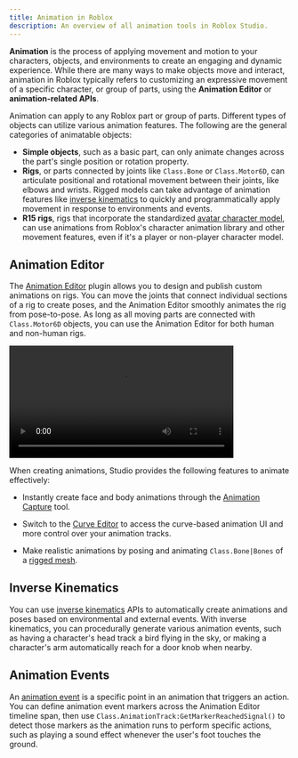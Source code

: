 ```yaml
---
title: Animation in Roblox
description: An overview of all animation tools in Roblox Studio.
---
```


**Animation** is the process of applying movement and motion to your characters, objects, and environments to create an engaging and dynamic experience. While there are many ways to make objects move and interact, animation in Roblox typically refers to customizing an expressive movement of a specific character, or group of parts, using the **Animation Editor** or **animation-related APIs**.

Animation can apply to any Roblox part or group of parts. Different types of objects can utilize various animation features. The following are the general categories of animatable objects:

- **Simple objects**, such as a basic part, can only animate changes across the part's single position or rotation property.
- **Rigs**, or parts connected by joints like `Class.Bone` or `Class.Motor6D`, can articulate positional and rotational movement between their joints, like elbows and wrists. Rigged models can take advantage of animation features like [inverse kinematics](#inverse-kinematics) to quickly and programmatically apply movement in response to environments and events.
- **R15 rigs**, rigs that incorporate the standardized [avatar character model](../characters/index.md#avatar-character-components), can use animations from Roblox's character animation library and other movement features, even if it's a player or non-player character model.

## Animation Editor

The [Animation Editor](../animation/editor.md) plugin allows you to design and publish custom animations on rigs. You can move the joints that connect individual sections of a rig to create poses, and the Animation Editor smoothly animates the rig from pose-to-pose. As long as all moving parts are connected with `Class.Motor6D` objects, you can use the Animation Editor for both human and non-human rigs.

<video src="../assets/animation/inverse-kinematics/IK-Body-Part.mp4" controls width="80%"></video>

When creating animations, Studio provides the following features to animate effectively:

- Instantly create face and body animations through the [Animation Capture](../animation/capture.md) tool.

- Switch to the [Curve Editor](../animation/curve-editor.md) to access the curve-based animation UI and more control over your animation tracks.

- Make realistic animations by posing and animating `Class.Bone|Bones` of a [rigged mesh](../art/modeling/rigging.md).

## Inverse Kinematics

You can use [inverse kinematics](../animation/inverse-kinematics.md) APIs to automatically create animations and poses based on environmental and external events. With inverse kinematics, you can procedurally generate various animation events, such as having a character's head track a bird flying in the sky, or making a character's arm automatically reach for a door knob when nearby.

## Animation Events

An [animation event](../animation/events.md) is a specific point in an animation that triggers an action. You can define animation event markers across the Animation Editor timeline span, then use `Class.AnimationTrack:GetMarkerReachedSignal()` to detect those markers as the animation runs to perform specific actions, such as playing a sound effect whenever the user's foot touches the ground.
